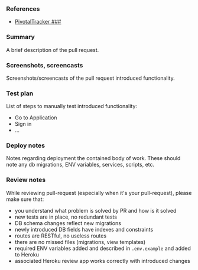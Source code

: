 ### References
* [PivotalTracker ###](https://www.pivotaltracker.com/story/show/###)

### Summary

A brief description of the pull request.

### Screenshots, screencasts

Screenshots/screencasts of the pull request introduced functionality.

### Test plan

List of steps to manually test introduced functionality:

* Go to Application
* Sign in
* ...

### Deploy notes

Notes regarding deployment the contained body of work.
These should note any db migrations, ENV variables, services, scripts, etc.

### Review notes

While reviewing pull-request (especially when it's your pull-request),
please make sure that:

- you understand what problem is solved by PR and how is it solved
- new tests are in place, no redundant tests
- DB schema changes reflect new migrations
- newly introduced DB fields have indexes and constraints
- routes are RESTful, no useless routes
- there are no missed files (migrations, view templates)
- required ENV variables added and described in `.env.example` and added to Heroku
- associated Heroku review app works correctly with introduced changes
